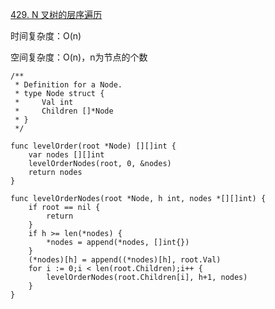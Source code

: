 [429. N 叉树的层序遍历](https://leetcode-cn.com/problems/n-ary-tree-level-order-traversal/)

时间复杂度：O(n)

空间复杂度：O(n)，n为节点的个数

```golang
/**
 * Definition for a Node.
 * type Node struct {
 *     Val int
 *     Children []*Node
 * }
 */

func levelOrder(root *Node) [][]int {
    var nodes [][]int
    levelOrderNodes(root, 0, &nodes)
    return nodes
}

func levelOrderNodes(root *Node, h int, nodes *[][]int) {
    if root == nil {
        return
    }
    if h >= len(*nodes) {
        *nodes = append(*nodes, []int{})
    }
    (*nodes)[h] = append((*nodes)[h], root.Val)
    for i := 0;i < len(root.Children);i++ {
        levelOrderNodes(root.Children[i], h+1, nodes)
    }
} 
```
